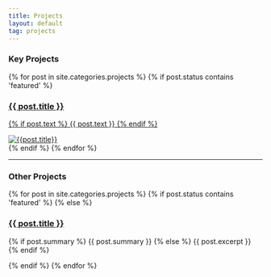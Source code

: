 ```yaml
---
title: Projects
layout: default
tag: projects
---
```


### Key Projects
<div class="projects list">
  <div class="posts">
    {% for post in site.categories.projects %}
      {% if post.status contains 'featured' %}
        <div class="post-entry py3">
          <a href="{{ post.url | prepend: site.baseurl }}" class="post-link">
            <div class="wrap">
              <div class="summary">
                <h3 class="h1 title">{{ post.title }}</h3>
                <p class="text">
                {% if post.text %}
                  {{ post.text }}
                {% endif %}
                </p>
              </div>
              <img class="thumb" src="{{ post.thumbnail }}" ref="{{ post.title | downcase | prepend: site.baseurl }}" alt="{{post.title}}">  
            </div>
          </a>
        </div>
      {% endif %}
    {% endfor %}
  </div>
</div>

------

### Other Projects
<div class="projects list">
  <div class="posts">
    {% for post in site.categories.projects %}
        {% if post.status contains 'featured' %}
        {% else %}
          <div class="post py3">
            <a href="{{ post.url | prepend: site.baseurl }}" class="post-link"><h3 class="h2 post-title">{{ post.title }}</h3></a>
            <p class="post-summary">
              {% if post.summary %}
                {{ post.summary }}
              {% else %}
                {{ post.excerpt }}
              {% endif %}
            </p>
          </div>
        {% endif %}
    {% endfor %}
  </div>
</div>